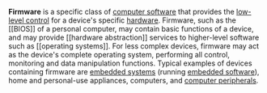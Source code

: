 **Firmware** is a specific class of [computer software](https://en.wikipedia.org/wiki/Computer_software "Computer software") that provides the [low-level control](https://en.wikipedia.org/wiki/High-_and_low-level "High- and low-level") for a device's specific [hardware](https://en.wikipedia.org/wiki/Computer_hardware "Computer hardware"). Firmware, such as the [[BIOS]] of a personal computer, may contain basic functions of a device, and may provide [[hardware abstraction]] services to higher-level software such as [[operating systems]]. For less complex devices, firmware may act as the device's complete operating system, performing all control, monitoring and data manipulation functions. Typical examples of devices containing firmware are [embedded systems](https://en.wikipedia.org/wiki/Embedded_systems "Embedded systems") (running [embedded software](https://en.wikipedia.org/wiki/Embedded_software "Embedded software")), home and personal-use appliances, computers, and [computer peripherals](https://en.wikipedia.org/wiki/Computer_peripheral "Computer peripheral").